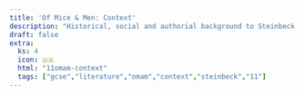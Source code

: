 ```yaml
---
title: 'Of Mice & Men: Context'
description: "Historical, social and authorial background to Steinbeck's novel."
draft: false
extra:
  ks: 4
  icon: 🇺🇸
  html: "11omam-context"
  tags: ["gcse","literature","omam","context","steinbeck","11"]
---
```

